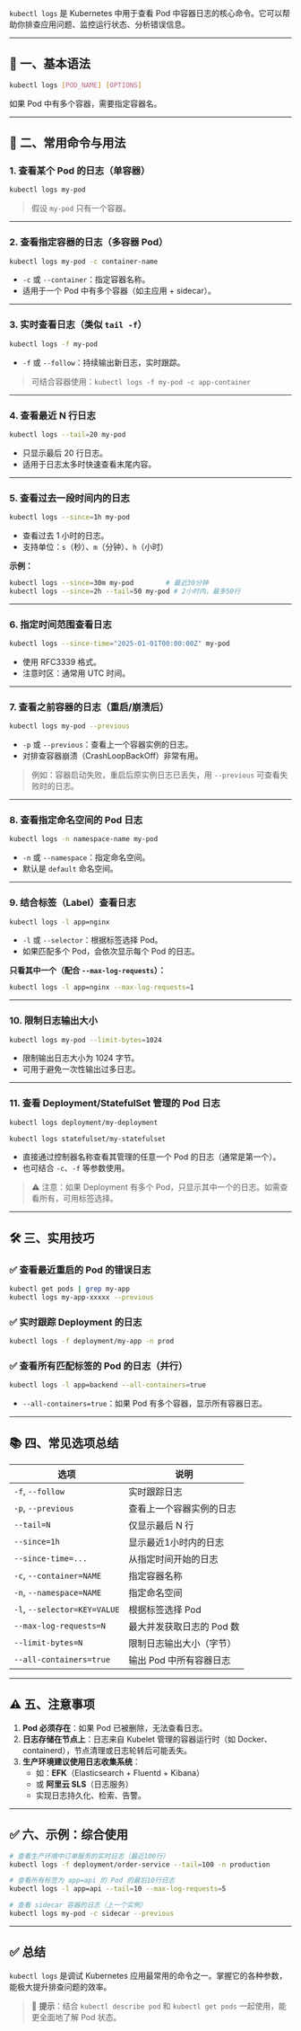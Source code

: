 `kubectl logs` 是 Kubernetes 中用于查看 Pod 中容器日志的核心命令。它可以帮助你排查应用问题、监控运行状态、分析错误信息。

------

## 📌 一、基本语法

```bash
kubectl logs [POD_NAME] [OPTIONS]
```

如果 Pod 中有多个容器，需要指定容器名。

------

## 🚀 二、常用命令与用法

### 1. 查看某个 Pod 的日志（单容器）

```bash
kubectl logs my-pod
```

> 假设 `my-pod` 只有一个容器。

------

### 2. 查看指定容器的日志（多容器 Pod）

```bash
kubectl logs my-pod -c container-name
```

- `-c` 或 `--container`：指定容器名称。
- 适用于一个 Pod 中有多个容器（如主应用 + sidecar）。

------

### 3. 实时查看日志（类似 `tail -f`）

```bash
kubectl logs -f my-pod
```

- `-f` 或 `--follow`：持续输出新日志，实时跟踪。

> 可结合容器使用：`kubectl logs -f my-pod -c app-container`

------

### 4. 查看最近 N 行日志

```bash
kubectl logs --tail=20 my-pod
```

- 只显示最后 20 行日志。
- 适用于日志太多时快速查看末尾内容。

------

### 5. 查看过去一段时间内的日志

```bash
kubectl logs --since=1h my-pod
```

- 查看过去 1 小时的日志。
- 支持单位：`s`（秒）、`m`（分钟）、`h`（小时）

**示例：**

```bash
kubectl logs --since=30m my-pod        # 最近30分钟
kubectl logs --since=2h --tail=50 my-pod # 2小时内，最多50行
```

------

### 6. 指定时间范围查看日志

```bash
kubectl logs --since-time="2025-01-01T00:00:00Z" my-pod
```

- 使用 RFC3339 格式。
- 注意时区：通常用 UTC 时间。

------

### 7. 查看之前容器的日志（重启/崩溃后）

```bash
kubectl logs my-pod --previous
```

- `-p` 或 `--previous`：查看上一个容器实例的日志。
- 对排查容器崩溃（CrashLoopBackOff）非常有用。

> 例如：容器启动失败，重启后原实例日志已丢失，用 `--previous` 可查看失败时的日志。

------

### 8. 查看指定命名空间的 Pod 日志

```bash
kubectl logs -n namespace-name my-pod
```

- `-n` 或 `--namespace`：指定命名空间。
- 默认是 `default` 命名空间。

------

### 9. 结合标签（Label）查看日志

```bash
kubectl logs -l app=nginx
```

- `-l` 或 `--selector`：根据标签选择 Pod。
- 如果匹配多个 Pod，会依次显示每个 Pod 的日志。

**只看其中一个（配合 `--max-log-requests`）：**

```bash
kubectl logs -l app=nginx --max-log-requests=1
```

------

### 10. 限制日志输出大小

```bash
kubectl logs my-pod --limit-bytes=1024
```

- 限制输出日志大小为 1024 字节。
- 可用于避免一次性输出过多日志。

------

### 11. 查看 Deployment/StatefulSet 管理的 Pod 日志

```bash
kubectl logs deployment/my-deployment
```

```bash
kubectl logs statefulset/my-statefulset
```

- 直接通过控制器名称查看其管理的任意一个 Pod 的日志（通常是第一个）。
- 也可结合 `-c`、`-f` 等参数使用。

> ⚠️ 注意：如果 Deployment 有多个 Pod，只显示其中一个的日志。如需查看所有，可用标签选择。

------

## 🛠 三、实用技巧

### ✅ 查看最近重启的 Pod 的错误日志

```bash
kubectl get pods | grep my-app
kubectl logs my-app-xxxxx --previous
```

### ✅ 实时跟踪 Deployment 的日志

```bash
kubectl logs -f deployment/my-app -n prod
```

### ✅ 查看所有匹配标签的 Pod 的日志（并行）

```bash
kubectl logs -l app=backend --all-containers=true
```

- `--all-containers=true`：如果 Pod 有多个容器，显示所有容器日志。

------

## 📚 四、常见选项总结

| 选项                         | 说明                      |
| ---------------------------- | ------------------------- |
| `-f`, `--follow`             | 实时跟踪日志              |
| `-p`, `--previous`           | 查看上一个容器实例的日志  |
| `--tail=N`                   | 仅显示最后 N 行           |
| `--since=1h`                 | 显示最近1小时内的日志     |
| `--since-time=...`           | 从指定时间开始的日志      |
| `-c`, `--container=NAME`     | 指定容器名称              |
| `-n`, `--namespace=NAME`     | 指定命名空间              |
| `-l`, `--selector=KEY=VALUE` | 根据标签选择 Pod          |
| `--max-log-requests=N`       | 最大并发获取日志的 Pod 数 |
| `--limit-bytes=N`            | 限制日志输出大小（字节）  |
| `--all-containers=true`      | 输出 Pod 中所有容器日志   |

------

## ⚠️ 五、注意事项

1. **Pod 必须存在**：如果 Pod 已被删除，无法查看日志。
2. **日志存储在节点上**：日志来自 Kubelet 管理的容器运行时（如 Docker、containerd），节点清理或日志轮转后可能丢失。
3. **生产环境建议使用日志收集系统**：
   - 如：**EFK**（Elasticsearch + Fluentd + Kibana）
   - 或 **阿里云 SLS**（日志服务）
   - 实现日志持久化、检索、告警。

------

## ✅ 六、示例：综合使用

```bash
# 查看生产环境中订单服务的实时日志（最近100行）
kubectl logs -f deployment/order-service --tail=100 -n production

# 查看所有标签为 app=api 的 Pod 的最后10行日志
kubectl logs -l app=api --tail=10 --max-log-requests=5

# 查看 sidecar 容器的日志（上一个实例）
kubectl logs my-pod -c sidecar --previous
```

------

## ✅ 总结

`kubectl logs` 是调试 Kubernetes 应用最常用的命令之一。掌握它的各种参数，能极大提升排查问题的效率。

> 🔔 **提示**：结合 `kubectl describe pod` 和 `kubectl get pods` 一起使用，能更全面地了解 Pod 状态。